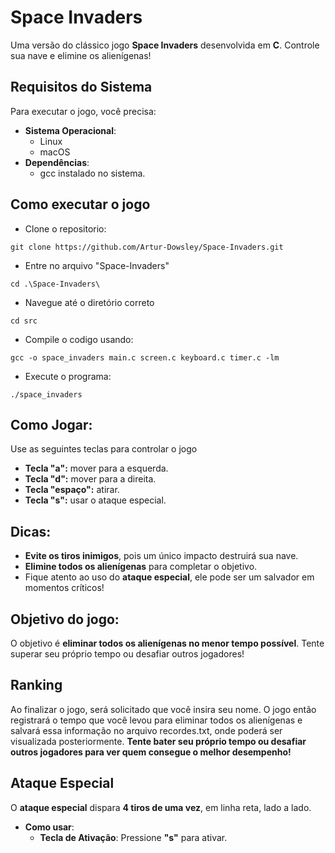 # Space Invaders

Uma versão do clássico jogo **Space Invaders** desenvolvida em **C**. Controle sua nave e elimine os alienígenas!

## Requisitos do Sistema
Para executar o jogo, você precisa:

- **Sistema Operacional**:
   - Linux
   - macOS
- **Dependências**:
   - gcc instalado no sistema.

   

## Como executar o jogo

- Clone o repositorio:
```
git clone https://github.com/Artur-Dowsley/Space-Invaders.git
```
- Entre no arquivo "Space-Invaders"

```
cd .\Space-Invaders\
```

- Navegue até o diretório correto


```
cd src
```

- Compile o codigo  usando:
```
gcc -o space_invaders main.c screen.c keyboard.c timer.c -lm 
```
- Execute o programa: 
```
./space_invaders
```
## Como Jogar:
Use as seguintes teclas para controlar o jogo
- **Tecla "a":** mover para a esquerda.
- **Tecla "d":** mover para a direita.
- **Tecla "espaço":** atirar.
- **Tecla "s":** usar o ataque especial.

## Dicas:
- **Evite os tiros inimigos**, pois um único impacto destruirá sua nave.
- **Elimine todos os alienígenas** para completar o objetivo.
- Fique atento ao uso do **ataque especial**, ele pode ser um salvador em momentos críticos!


## Objetivo do jogo:
O objetivo é **eliminar todos os alienígenas no menor tempo possível**. Tente superar seu próprio tempo ou desafiar outros jogadores!

## Ranking
Ao finalizar o jogo, será solicitado que você insira seu nome. O jogo então registrará o tempo que você levou para eliminar todos os alienígenas e salvará essa informação no arquivo recordes.txt, onde poderá ser visualizada posteriormente. **Tente bater seu próprio tempo ou desafiar outros jogadores para ver quem consegue o melhor desempenho!**

## Ataque Especial

O **ataque especial** dispara **4 tiros de uma vez**, em linha reta, lado a lado.

- **Como usar**:
   - **Tecla de Ativação**: Pressione **"s"** para ativar.


